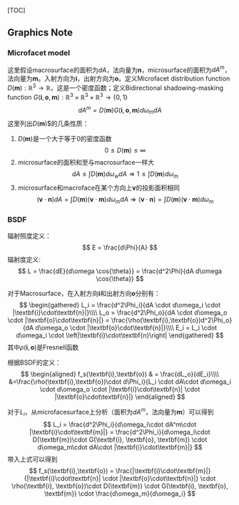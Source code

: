 [TOC]
## Graphics Note

### Microfacet model

这里假设macrosurface的面积为$dA$，法向量为$\textbf{n}，$microsurface的面积为$dA^m$，法向量为$\textbf{m}$。入射方向为$\textbf{i}$，出射方向为$\textbf{o}$。定义Microfacet distribution function $D(\textbf{m}): \mathbb{R}^3 \to \mathbb{R}$，这是一个密度函数；定义Bidirectional shadowing-masking function $G(\textbf{i}, \textbf{o}, \textbf{m}): \mathbb{R}^3 \times \mathbb{R}^3 \times \mathbb{R}^3 \to \{0,1\}$
$$
dA^m = D(\textbf{m})G(\textbf{i}, \textbf{o},\textbf{m})d\omega_mdA
$$
这里列出$D(\textbf{m})$$的几条性质：
1. $D(\textbf{m})$是一个大于等于$0$的密度函数
$$
0 \leq D(\textbf{m}) \leq \infty 
$$
2. microsurface的面积和至与macrosurface一样大
$$
dA \leq \int D(\textbf{m})d\omega_w dA \Rightarrow 1 \leq \int D(\textbf{m})d\omega_m
$$
3. microsurface和macroface在某个方向上$\textbf{v}$的投影面积相同
$$
(\textbf{v}\cdot\textbf{n})dA = \int D(\textbf{m})(\textbf{v}\cdot\textbf{m})d\omega_m dA \Rightarrow (\textbf{v}\cdot\textbf{n}) = \int D(\textbf{m})(\textbf{v}\cdot\textbf{m})d\omega_m
$$

### BSDF
辐射照度定义：
$$
E = \frac{d\Phi}{A}
$$
辐射度定义:
$$
L = \frac{dE}{d\omega \cos{\theta}} = \frac{d^2\Phi}{dA d\omega \cos{\theta}}
$$

对于Macrosurface，在入射方向$\textbf{i}$和出射方向$\textbf{o}$分别有：
$$
\begin{gathered}
L_i =  \frac{d^2\Phi_i}{dA \cdot d\omega_i \cdot |\textbf{i}\cdot\textbf{n}|}\\\\
L_o =  \frac{d^2\Phi_o}{dA \cdot d\omega_o \cdot |\textbf{o}\cdot\textbf{n}|} = \frac{\rho(\textbf{i},\textbf{o})d^2\Phi_o}{dA d\omega_o \cdot |\textbf{o}\cdot\textbf{n}|}\\\\
E_i = L_i \cdot d\omega_i \cdot \left|\textbf{i}\cdot\textbf{n}\right|
\end{gathered}
$$
其中$\rho(\textbf{i},\textbf{o})$是Fresnell函数

根据BSDF的定义：
$$
\begin{aligned}
f_s(\textbf{i},\textbf{o}) & = \frac{dL_o}{dE_i}\\\\
&=\frac{\rho(\textbf{i},\textbf{o})\cdot d\Phi_i}{L_i \cdot dA\cdot d\omega_i \cdot d\omega_o \cdot |\textbf{i}\cdot\textbf{n}| \cdot |\textbf{o}\cdot\textbf{n}|}
\end{aligned}
$$

对于$L_i$，从microfacesurface上分析（面积为$dA^m$，法向量为$\textbf{m}$）可以得到
$$
L_i = \frac{d^2\Phi_i}{d\omega_i\cdot dA^m\cdot |\textbf{i}\cdot\textbf{m}|} = \frac{d^2\Phi_i}{d\omega_i\cdot D(\textbf{m})\cdot G(\textbf{i}, \textbf{o}, \textbf{m}) \cdot d\omega_m\cdot dA\cdot |\textbf{i}\cdot\textbf{m}|}
$$
带入上式可以得到
$$
f_s(\textbf{i},\textbf{o}) = \frac{|\textbf{i}\cdot\textbf{m}|}{|\textbf{i}\cdot\textbf{n}| \cdot |\textbf{o}\cdot\textbf{n}|} \cdot \rho(\textbf{i}, \textbf{o})\cdot D(\textbf{m}) \cdot G(\textbf{i}, \textbf{o}, \textbf{m}) \cdot \frac{d\omega_m}{d\omega_i}
$$
